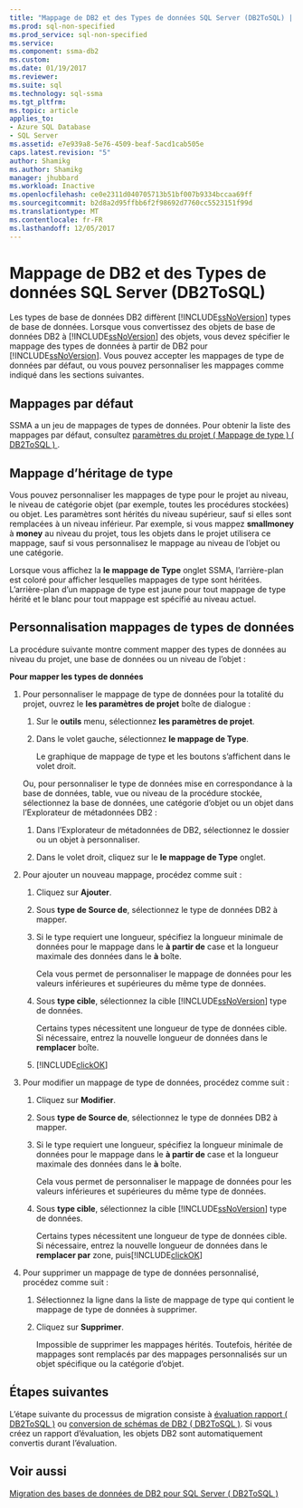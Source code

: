 ```yaml
---
title: "Mappage de DB2 et des Types de données SQL Server (DB2ToSQL) | Documents Microsoft"
ms.prod: sql-non-specified
ms.prod_service: sql-non-specified
ms.service: 
ms.component: ssma-db2
ms.custom: 
ms.date: 01/19/2017
ms.reviewer: 
ms.suite: sql
ms.technology: sql-ssma
ms.tgt_pltfrm: 
ms.topic: article
applies_to:
- Azure SQL Database
- SQL Server
ms.assetid: e7e939a8-5e76-4509-beaf-5acd1cab505e
caps.latest.revision: "5"
author: Shamikg
ms.author: Shamikg
manager: jhubbard
ms.workload: Inactive
ms.openlocfilehash: ce0e2311d040705713b51bf007b9334bccaa69ff
ms.sourcegitcommit: b2d8a2d95ffbb6f2f98692d7760cc5523151f99d
ms.translationtype: MT
ms.contentlocale: fr-FR
ms.lasthandoff: 12/05/2017
---
```

# <a name="mapping-db2-and-sql-server-data-types-db2tosql"></a>Mappage de DB2 et des Types de données SQL Server (DB2ToSQL)
Les types de base de données DB2 diffèrent [!INCLUDE[ssNoVersion](../../includes/ssnoversion_md.md)] types de base de données. Lorsque vous convertissez des objets de base de données DB2 à [!INCLUDE[ssNoVersion](../../includes/ssnoversion_md.md)] des objets, vous devez spécifier le mappage des types de données à partir de DB2 pour [!INCLUDE[ssNoVersion](../../includes/ssnoversion_md.md)]. Vous pouvez accepter les mappages de type de données par défaut, ou vous pouvez personnaliser les mappages comme indiqué dans les sections suivantes.  
  
## <a name="default-mappings"></a>Mappages par défaut  
SSMA a un jeu de mappages de types de données. Pour obtenir la liste des mappages par défaut, consultez [paramètres du projet &#40; Mappage de type &#41; &#40; DB2ToSQL &#41; ](../../ssma/db2/project-settings-type-mapping-db2tosql.md).  
  
## <a name="type-mapping-inheritance"></a>Mappage d’héritage de type  
Vous pouvez personnaliser les mappages de type pour le projet au niveau, le niveau de catégorie objet (par exemple, toutes les procédures stockées) ou objet. Les paramètres sont hérités du niveau supérieur, sauf si elles sont remplacées à un niveau inférieur. Par exemple, si vous mappez **smallmoney** à **money** au niveau du projet, tous les objets dans le projet utilisera ce mappage, sauf si vous personnalisez le mappage au niveau de l’objet ou une catégorie.  
  
Lorsque vous affichez la **le mappage de Type** onglet SSMA, l’arrière-plan est coloré pour afficher lesquelles mappages de type sont héritées. L’arrière-plan d’un mappage de type est jaune pour tout mappage de type hérité et le blanc pour tout mappage est spécifié au niveau actuel.  
  
## <a name="customizing-data-type-mappings"></a>Personnalisation mappages de types de données  
La procédure suivante montre comment mapper des types de données au niveau du projet, une base de données ou un niveau de l’objet :  
  
**Pour mapper les types de données**  
  
1.  Pour personnaliser le mappage de type de données pour la totalité du projet, ouvrez le **les paramètres de projet** boîte de dialogue :  
  
    1.  Sur le **outils** menu, sélectionnez **les paramètres de projet**.  
  
    2.  Dans le volet gauche, sélectionnez **le mappage de Type**.  
  
        Le graphique de mappage de type et les boutons s’affichent dans le volet droit.  
  
    Ou, pour personnaliser le type de données mise en correspondance à la base de données, table, vue ou niveau de la procédure stockée, sélectionnez la base de données, une catégorie d’objet ou un objet dans l’Explorateur de métadonnées DB2 :  
  
    1.  Dans l’Explorateur de métadonnées de DB2, sélectionnez le dossier ou un objet à personnaliser.  
  
    2.  Dans le volet droit, cliquez sur le **le mappage de Type** onglet.  
  
2.  Pour ajouter un nouveau mappage, procédez comme suit :  
  
    1.  Cliquez sur **Ajouter**.  
  
    2.  Sous **type de Source de**, sélectionnez le type de données DB2 à mapper.  
  
    3.  Si le type requiert une longueur, spécifiez la longueur minimale de données pour le mappage dans le **à partir de** case et la longueur maximale des données dans le **à** boîte.  
  
        Cela vous permet de personnaliser le mappage de données pour les valeurs inférieures et supérieures du même type de données.  
  
    4.  Sous **type cible**, sélectionnez la cible [!INCLUDE[ssNoVersion](../../includes/ssnoversion_md.md)] type de données.  
  
        Certains types nécessitent une longueur de type de données cible. Si nécessaire, entrez la nouvelle longueur de données dans le **remplacer** boîte.  
  
    5.  [!INCLUDE[clickOK](../../includes/clickok_md.md)]  
  
3.  Pour modifier un mappage de type de données, procédez comme suit :  
  
    1.  Cliquez sur **Modifier**.  
  
    2.  Sous **type de Source de**, sélectionnez le type de données DB2 à mapper.  
  
    3.  Si le type requiert une longueur, spécifiez la longueur minimale de données pour le mappage dans le **à partir de** case et la longueur maximale des données dans le **à** boîte.  
  
        Cela vous permet de personnaliser le mappage de données pour les valeurs inférieures et supérieures du même type de données.  
  
    4.  Sous **type cible**, sélectionnez la cible [!INCLUDE[ssNoVersion](../../includes/ssnoversion_md.md)] type de données.  
  
        Certains types nécessitent une longueur de type de données cible. Si nécessaire, entrez la nouvelle longueur de données dans le **remplacer par** zone, puis[!INCLUDE[clickOK](../../includes/clickok_md.md)]  
  
4.  Pour supprimer un mappage de type de données personnalisé, procédez comme suit :  
  
    1.  Sélectionnez la ligne dans la liste de mappage de type qui contient le mappage de type de données à supprimer.  
  
    2.  Cliquez sur **Supprimer**.  
  
        Impossible de supprimer les mappages hérités. Toutefois, héritée de mappages sont remplacés par des mappages personnalisés sur un objet spécifique ou la catégorie d’objet.  
  
## <a name="next-steps"></a>Étapes suivantes  
L’étape suivante du processus de migration consiste à [évaluation rapport &#40; DB2ToSQL &#41;](../../ssma/db2/assessment-report-db2tosql.md) ou [conversion de schémas de DB2 &#40; DB2ToSQL &#41;](../../ssma/db2/converting-db2-schemas-db2tosql.md). Si vous créez un rapport d’évaluation, les objets DB2 sont automatiquement convertis durant l’évaluation.  
  
## <a name="see-also"></a>Voir aussi  
[Migration des bases de données de DB2 pour SQL Server &#40; DB2ToSQL &#41;](../../ssma/db2/migrating-db2-databases-to-sql-server-db2tosql.md)  
  
